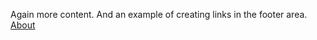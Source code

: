 ---
---

Again more content. And an example of creating links in the footer area. 
<br/>
[About](/about/)


